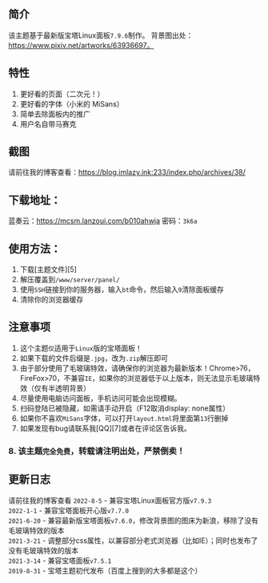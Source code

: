 ## 简介
该主题基于最新版宝塔Linux面板`7.9.6`制作。
背景图出处：https://www.pixiv.net/artworks/63936697。

## 特性
1. 更好看的页面（二次元！）
2. 更好看的字体（小米的 MiSans）
3. 简单去除面板内的推广
4. 用户名自带马赛克

## 截图
请前往我的博客查看：https://blog.imlazy.ink:233/index.php/archives/38/

## 下载地址：
蓝奏云：https://mcsm.lanzoui.com/b010ahwja
密码：`3k6a`

## 使用方法：

 1. 下载[主题文件][5]
 2. 解压覆盖到`/www/server/panel/`
 4. 使用`SSH`链接到你的服务器，输入`bt`命令，然后输入`9`清除面板缓存
 5. 清除你的浏览器缓存

## 注意事项

 1. 这个主题`仅`适用于`Linux`版的宝塔面板！
 2. 如果下载的文件后缀是`.jpg`，改为`.zip`解压即可
 3. 由于部分使用了毛玻璃特效，请确保你的浏览器为最新版本！Chrome>76，FireFox>70，不兼容`IE`，如果你的浏览器低于以上版本，则无法显示毛玻璃特效（仅有半透明背景）
 4. 尽量使用电脑访问面板，手机访问可能会出现模糊。
 5. 扫码登陆已被隐藏，如需请手动开启（F12取消display: none属性）
 6. 如果你不喜欢`MiSans`字体，可以打开`layout.html`将里面第`13`行删掉
 7. 如果发现有bug请联系我[QQ][7]或者在评论区告诉我。
 ### 8. 该主题`完全免费`，转载请注明出处，严禁倒卖！

## 更新日志
请前往我的博客查看
`2022-8-5` - 兼容宝塔Linux面板官方版`v7.9.3`<br>
`2022-1-1` - 兼容宝塔面板开心版`v7.7.0`<br>
`2021-6-20` - 兼容最新版宝塔面板`v7.6.0`，修改背景图的图床为新浪，移除了没有毛玻璃特效的版本<br>
`2021-3-21` - 调整部分css属性，以兼容部分老式浏览器（比如IE）；同时也发布了没有毛玻璃特效的版本<br>
`2021-3-14` - 兼容宝塔面板`v7.5.1`<br>
`2019-8-31` - 宝塔主题初代发布（百度上搜到的大多都是这个）<br>
